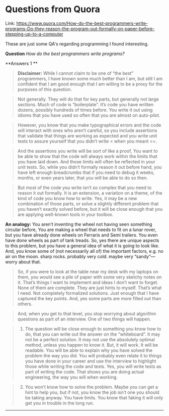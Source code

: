 # Questions from Quora 


Link: https://www.quora.com/How-do-the-best-programmers-write-programs-Do-they-reason-the-program-out-formally-on-paper-before-stepping-up-to-a-computer


These are just some QA's regarding programming I found interesting.

**Question**
*How do the best programmers write programs?*


**Answers 1 **
> **Disclaimer:** While I cannot claim to be one of “the best” programmers, I have known some much better than I am, but still I am confident that I am good enough that I am willing to be a proxy for the purposes of this question.

> Not generally. They will do that for key parts, but generally not large sections. Much of code is “boilerplate”. It’s code you have written dozens, possibly hundreds of times before. You write it out using idioms that you have used so often that you are almost on auto-pilot.

> However, you know that you make typographical errors and the code will interact with ones who aren’t careful, so you include assertions that validate that things are working as expected and you write unit tests to assure yourself that you didn’t write < when you meant <=.

> And the assertions you write will be sort of like a proof, You want to be able to show that the code will always work within the limits that you have laid down. And those limits will often be reflected in your unit tests. So, while you didn’t formally reason it out before hand, you have left enough breadcrumbs that if you need to debug it weeks, months, or even years later, that you will be able to do so then.

> But most of the code you write isn’t so complex that you need to reason it out formally. It is an extension, a variation on a theme, of the kind of code you know how to write. Yes, it may be a new combination of those parts, or solve a slightly different problem that you haven’t exactly solved before, but it will be close enough that you are applying well-known tools in your toolbox.

**An analogy:** You aren’t inventing the wheel not having seen something circular before, You are making a wheel that needs to fit on a lunar rover, but you have already done wheels on Ferraris and Semi trailers. You even have done wheels as part of tank treads. So, yes there are unique aspects to this problem, but you have a general idea of what it is going to look like. And, you know some of (not necessarily all of) the important factors, e.g. no air on the moon. sharp rocks. probably very cold. maybe very “sandy”—worry about that.

> So, if you were to look at the table near my desk with my laptops on them, you would see a pile of paper with some very sketchy notes on it. That’s things I want to implement and ideas I don’t want to forget. None of them are complete. They are just hints to myself. That’s what I need. Not completely formalized solutions. Just enough that I have captured the key points. And, yes some parts are more filled out than others.

> And, when you get to that level, you stop worrying about algorithm questions as part of an interview. One of two things will happen.

> 1. The question will be close enough to something you know how to do, that you can write out the answer on the “whiteboard”. It may not be a perfect solution. It may not use the absolutely optimal method, unless you happen to know it. But, it will work. It will be readable. You will be able to explain why you have solved the problem the way you did. You will probably even relate it to things you have done in your career and use the interview to highlight those while writing the code and tests. Yes, you will write tests as part of writing the code. That shows you are doing actual engineering, the way you will when working.

> 2. You won’t know how to solve the problem. Maybe you can get a hint to help you, but if not, you know the job isn’t one you should be taking anyway. You have limits. You know that faking it will only get you in trouble in the long run. 

-----------------------------------------------------------------------------------








